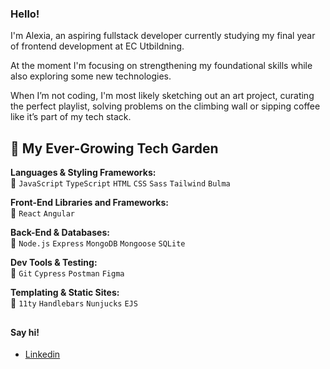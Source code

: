 ### Hello!
I'm Alexia, an aspiring fullstack developer currently studying my final year of frontend development at EC Utbildning. 

At the moment I'm focusing on strengthening my foundational skills while also exploring some new technologies.

When I’m not coding, I'm most likely sketching out an art project, curating the perfect playlist, solving problems on the climbing wall or sipping coffee like it’s part of my tech stack.


## 🌼 My Ever-Growing Tech Garden

**Languages & Styling Frameworks:**  
🌾 `JavaScript` `TypeScript` `HTML` `CSS` `Sass` `Tailwind` `Bulma`

**Front-End Libraries and Frameworks:**  
🌻 `React` `Angular`

**Back-End & Databases:**  
🌲 `Node.js` `Express` `MongoDB` `Mongoose` `SQLite`

**Dev Tools & Testing:**  
🐞 `Git` `Cypress` `Postman` `Figma`

**Templating & Static Sites:**  
🍃 `11ty` `Handlebars` `Nunjucks` `EJS`

##

#### Say hi!

- [Linkedin](https://www.linkedin.com/in/alexia-hellsten-41b51213a/)
